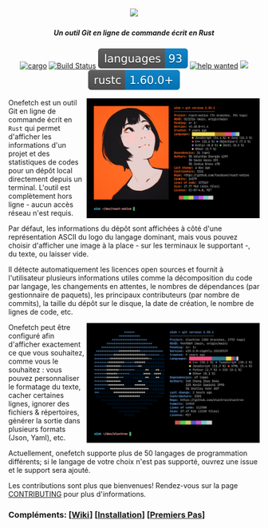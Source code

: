<h3 align="center"><img src="../assets/onefetch.svg" height="130px"></h3>

<h5 align="center">Un outil Git en ligne de commande écrit en Rust</h5>

<p align="center">
	<a href="https://crates.io/crates/onefetch"><img src="https://img.shields.io/crates/v/onefetch.svg" alt="cargo"></a>
	<a href="https://github.com/o2sh/onefetch/actions"><img src="https://github.com/o2sh/onefetch/workflows/CI/badge.svg" alt="Build Status"></a>
  <a href="https://onefetch.dev/ascii-preview/"><img src="../assets/language-badge.svg"></a>
	<a href="https://github.com/o2sh/onefetch/issues?q=is%3Aissue+is%3Aopen+label%3A%22help+wanted%22"><img src="https://img.shields.io/github/issues/o2sh/onefetch/help%20wanted?color=green" alt="help wanted"></a>
	<a href="../LICENSE.md"><img src="https://img.shields.io/badge/license-MIT-blue.svg"></a>
	<img src="../assets/msrv-badge.svg">
</p>

<img src="../assets/screenshot-1.png" align="right" height="240px">

Onefetch est un outil Git en ligne de commande écrit en `Rust` qui permet d'afficher les informations d'un projet et des statistiques de codes pour un dépôt local directement depuis un terminal. L'outil est complètement hors ligne - aucun accès réseau n'est requis.

Par défaut, les informations du dépôt sont affichées à côté d'une représentation ASCII du logo du langage dominant, mais vous pouvez choisir d'afficher une image à la place - sur les terminaux le supportant -, du texte, ou laisser vide.

Il détecte automatiquement les licences open sources et fournit à l'utilisateur plusieurs informations utiles comme la décomposition du code par langage, les changements en attentes, le nombres de dépendances (par gestionnaire de paquets), les principaux contributeurs (par nombre de commits), la taille du dépôt sur le disque, la date de création, le nombre de lignes de code, etc.

<img src="../assets/screenshot-2.png" align="right" height="240px">

Onefetch peut être configuré afin d'afficher exactement ce que vous souhaitez, comme vous le souhaitez : vous pouvez personnaliser le formatage du texte, cacher certaines lignes, ignorer des fichiers & répertoires, générer la sortie dans plusieurs formats (Json, Yaml), etc.

Actuellement, onefetch supporte plus de 50 langages de programmation différents; si le langage de votre choix n'est pas supporté, ouvrez une issue et le support sera ajouté.

Les contributions sont plus que bienvenues! Rendez-vous sur la page [CONTRIBUTING](../CONTRIBUTING.md) pour plus d'informations.

### Compléments: \[[Wiki](https://github.com/o2sh/onefetch/wiki)\] \[[Installation](https://github.com/o2sh/onefetch/wiki/Installation)\] \[[Premiers Pas](https://github.com/o2sh/onefetch/wiki/getting-started)\]

